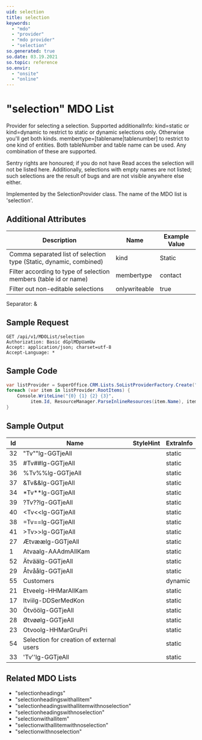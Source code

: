 ```yaml
---
uid: selection
title: selection
keywords:
  - "mdo"
  - "provider"
  - "mdo provider"
  - "selection"
so.generated: true
so.date: 03.19.2021
so.topic: reference
so.envir:
  - "onsite"
  - "online"
---
```


# "selection" MDO List
Provider for selecting a selection.
Supported additionalInfo:
kind=static or kind=dynamic to restrict to static or dynamic selections only. Otherwise you'll get both kinds.
membertype=[tablename|tablenumber] to restrict to one kind of entities. Both tableNumber and table name can be used.
Any combination of these are supported.

Sentry rights are honoured; if you do not have Read acces the selection will not be listed here. Additionally,
selections with empty names are not listed; such selections are the result of bugs and are not visible anywhere else
either.

Implemented by the <see cref="T:SuperOffice.CRM.Lists.SelectionProvider">SelectionProvider</see> class.
The name of the MDO list is 'selection'.

## Additional Attributes

| Description | Name | Example Value |
|-----|-----|------|
|Comma separated list of selection type (Static, dynamic, combined)| kind|Static|
|Filter according to type of selection members (table id or name)| membertype|contact|
|Filter out non-editable selections| onlywriteable|true|

Separator: &





## Sample Request

```http!
GET /api/v1/MDOList/selection
Authorization: Basic dGplMDpUamUw
Accept: application/json; charset=utf-8
Accept-Language: *

```

## Sample Code
```cs
var listProvider = SuperOffice.CRM.Lists.SoListProviderFactory.Create("selection", forceFlatList: true);
foreach (var item in listProvider.RootItems) {
    Console.WriteLine("{0} {1} {2} {3}", 
         item.Id, ResourceManager.ParseInlineResources(item.Name), item.StyleHint, item.ExtraInfo);
}
```

## Sample Output

|Id   | Name  |StyleHint|ExtraInfo |
| --- | ----- | ------- | -------- |
|32|"Tv""lg-GGTjeAll||static|
|35|#Tv##lg-GGTjeAll||static|
|36|%Tv%%lg-GGTjeAll||static|
|37|&Tv&&lg-GGTjeAll||static|
|34|*Tv**lg-GGTjeAll||static|
|39|?Tv??lg-GGTjeAll||static|
|40|<Tv<<lg-GGTjeAll||static|
|38|=Tv==lg-GGTjeAll||static|
|41|>Tv>>lg-GGTjeAll||static|
|27|Ætvæælg-GGTjeAll||static|
|1|Atvaalg-AAAdmAllKam||static|
|52|Ätväälg-GGTjeAll||static|
|29|Åtvåålg-GGTjeAll||static|
|55|Customers||dynamic|
|21|Etveelg-HHMarAllKam||static|
|17|Itviilg-DDSerMedKon||static|
|30|Ötvöölg-GGTjeAll||static|
|28|Øtvøølg-GGTjeAll||static|
|23|Otvoolg-HHMarGruPri||static|
|54|Selection for creation of external users||static|
|33|'Tv''lg-GGTjeAll||static|


## Related MDO Lists

* "selectionheadings"
* "selectionheadingswithallitem"
* "selectionheadingswithallitemwithnoselection"
* "selectionheadingswithnoselection"
* "selectionwithallitem"
* "selectionwithallitemwithnoselection"
* "selectionwithnoselection"
